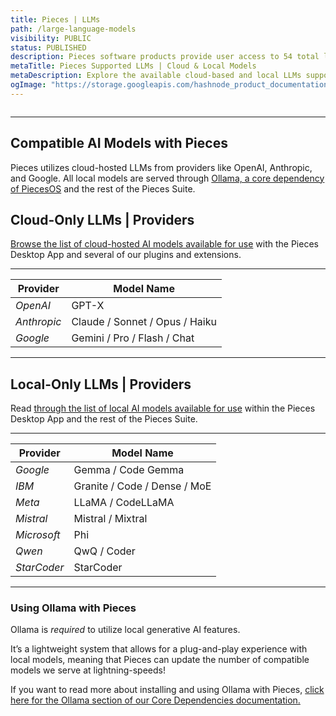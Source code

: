 ```yaml
---
title: Pieces | LLMs
path: /large-language-models
visibility: PUBLIC
status: PUBLISHED
description: Pieces software products provide user access to 54 total large language models (LLMs) from a wide variety of providers—and we’re adding more and more!
metaTitle: Pieces Supported LLMs | Cloud & Local Models
metaDescription: Explore the available cloud-based and local LLMs supported by Pieces for AI-driven development.
ogImage: "https://storage.googleapis.com/hashnode_product_documentation_assets/og_images/pieces_more/compatible-llms.png"
---
```


<Image src="https://storage.googleapis.com/hashnode_product_documentation_assets/standalone_single_docs/compatible_llms/compatible-llms.png" alt="" align="center" fullwidth="true" />

***

<pieces-pro-cta />

## Compatible AI Models with Pieces

Pieces utilizes cloud-hosted LLMs from providers like OpenAI, Anthropic, and Google. All local models are served through [Ollama, a core dependency of PiecesOS](/products/core-dependencies/ollama) and the rest of the Pieces Suite.

## Cloud-Only LLMs | Providers

[Browse the list of cloud-hosted AI models available for use](/products/large-language-models/cloud-models) with the Pieces Desktop App and several of our plugins and extensions.

***

| **Provider** | **Model Name**                 |
| ------------ | ------------------------------ |
| *OpenAI*     | GPT-X                          |
| *Anthropic*  | Claude / Sonnet / Opus / Haiku |
| *Google*     | Gemini / Pro / Flash / Chat    |

***

## Local-Only LLMs | Providers

Read [through the list of local AI models available for use](/products/large-language-models/local-models) within the Pieces Desktop App and the rest of the Pieces Suite.

***

| **Provider** | **Model Name**               |
| ------------ | ---------------------------- |
| *Google*     | Gemma / Code Gemma           |
| *IBM*        | Granite / Code / Dense / MoE |
| *Meta*       | LLaMA / CodeLLaMA            |
| *Mistral*    | Mistral / Mixtral            |
| *Microsoft*  | Phi                          |
| *Qwen*       | QwQ / Coder                  |
| *StarCoder*  | StarCoder                    |

***

### Using Ollama with Pieces

Ollama is *required* to utilize local generative AI features.

It’s a lightweight system that allows for a plug-and-play experience with local models, meaning that Pieces can update the number of compatible models we serve at lightning-speeds!

If you want to read more about installing and using Ollama with Pieces, [click here for the Ollama section of our Core Dependencies documentation.](/products/core-dependencies/ollama)